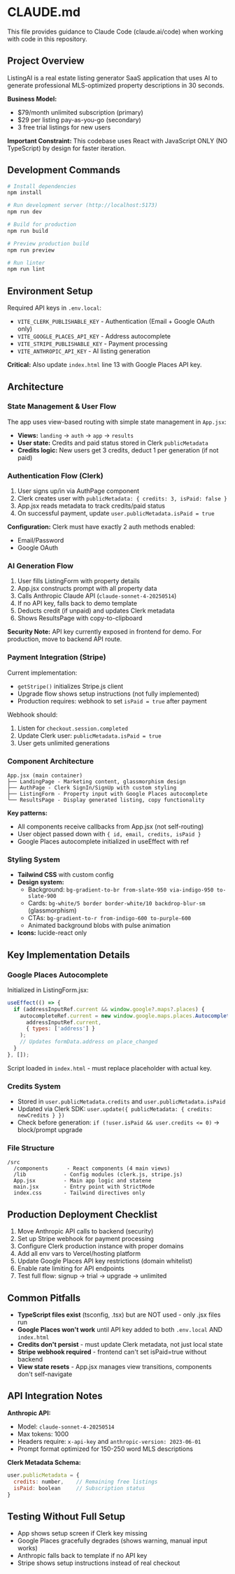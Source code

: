 # CLAUDE.md

This file provides guidance to Claude Code (claude.ai/code) when working with code in this repository.

## Project Overview

ListingAI is a real estate listing generator SaaS application that uses AI to generate professional MLS-optimized property descriptions in 30 seconds.

**Business Model:**
- $79/month unlimited subscription (primary)
- $29 per listing pay-as-you-go (secondary)
- 3 free trial listings for new users

**Important Constraint:** This codebase uses React with JavaScript ONLY (NO TypeScript) by design for faster iteration.

## Development Commands

```bash
# Install dependencies
npm install

# Run development server (http://localhost:5173)
npm run dev

# Build for production
npm run build

# Preview production build
npm run preview

# Run linter
npm run lint
```

## Environment Setup

Required API keys in `.env.local`:
- `VITE_CLERK_PUBLISHABLE_KEY` - Authentication (Email + Google OAuth only)
- `VITE_GOOGLE_PLACES_API_KEY` - Address autocomplete
- `VITE_STRIPE_PUBLISHABLE_KEY` - Payment processing
- `VITE_ANTHROPIC_API_KEY` - AI listing generation

**Critical:** Also update `index.html` line 13 with Google Places API key.

## Architecture

### State Management & User Flow

The app uses view-based routing with simple state management in `App.jsx`:
- **Views:** `landing` → `auth` → `app` → `results`
- **User state:** Credits and paid status stored in Clerk `publicMetadata`
- **Credits logic:** New users get 3 credits, deduct 1 per generation (if not paid)

### Authentication Flow (Clerk)

1. User signs up/in via AuthPage component
2. Clerk creates user with `publicMetadata: { credits: 3, isPaid: false }`
3. App.jsx reads metadata to track credits/paid status
4. On successful payment, update `user.publicMetadata.isPaid = true`

**Configuration:** Clerk must have exactly 2 auth methods enabled:
- Email/Password
- Google OAuth

### AI Generation Flow

1. User fills ListingForm with property details
2. App.jsx constructs prompt with all property data
3. Calls Anthropic Claude API (`claude-sonnet-4-20250514`)
4. If no API key, falls back to demo template
5. Deducts credit (if unpaid) and updates Clerk metadata
6. Shows ResultsPage with copy-to-clipboard

**Security Note:** API key currently exposed in frontend for demo. For production, move to backend API route.

### Payment Integration (Stripe)

Current implementation:
- `getStripe()` initializes Stripe.js client
- Upgrade flow shows setup instructions (not fully implemented)
- Production requires: webhook to set `isPaid = true` after payment

Webhook should:
1. Listen for `checkout.session.completed`
2. Update Clerk user: `publicMetadata.isPaid = true`
3. User gets unlimited generations

### Component Architecture

```
App.jsx (main container)
├── LandingPage - Marketing content, glassmorphism design
├── AuthPage - Clerk SignIn/SignUp with custom styling
├── ListingForm - Property input with Google Places autocomplete
└── ResultsPage - Display generated listing, copy functionality
```

**Key patterns:**
- All components receive callbacks from App.jsx (not self-routing)
- User object passed down with `{ id, email, credits, isPaid }`
- Google Places autocomplete initialized in useEffect with ref

### Styling System

- **Tailwind CSS** with custom config
- **Design system:**
  - Background: `bg-gradient-to-br from-slate-950 via-indigo-950 to-slate-900`
  - Cards: `bg-white/5 border border-white/10 backdrop-blur-sm` (glassmorphism)
  - CTAs: `bg-gradient-to-r from-indigo-600 to-purple-600`
  - Animated background blobs with pulse animation
- **Icons:** lucide-react only

## Key Implementation Details

### Google Places Autocomplete

Initialized in ListingForm.jsx:
```javascript
useEffect(() => {
  if (addressInputRef.current && window.google?.maps?.places) {
    autocompleteRef.current = new window.google.maps.places.Autocomplete(
      addressInputRef.current,
      { types: ['address'] }
    );
    // Updates formData.address on place_changed
  }
}, []);
```

Script loaded in `index.html` - must replace placeholder with actual key.

### Credits System

- Stored in `user.publicMetadata.credits` and `user.publicMetadata.isPaid`
- Updated via Clerk SDK: `user.update({ publicMetadata: { credits: newCredits } })`
- Check before generation: `if (!user.isPaid && user.credits <= 0)` → block/prompt upgrade

### File Structure

```
/src
  /components      - React components (4 main views)
  /lib            - Config modules (clerk.js, stripe.js)
  App.jsx         - Main app logic and statene
  main.jsx        - Entry point with StrictMode
  index.css       - Tailwind directives only
```

## Production Deployment Checklist

1. Move Anthropic API calls to backend (security)
2. Set up Stripe webhook for payment processing
3. Configure Clerk production instance with proper domains
4. Add all env vars to Vercel/hosting platform
5. Update Google Places API key restrictions (domain whitelist)
6. Enable rate limiting for API endpoints
7. Test full flow: signup → trial → upgrade → unlimited

## Common Pitfalls

- **TypeScript files exist** (tsconfig, .tsx) but are NOT used - only .jsx files run
- **Google Places won't work** until API key added to both `.env.local` AND `index.html`
- **Credits don't persist** - must update Clerk metadata, not just local state
- **Stripe webhook required** - frontend can't set isPaid=true without backend
- **View state resets** - App.jsx manages view transitions, components don't self-navigate

## API Integration Notes

**Anthropic API:**
- Model: `claude-sonnet-4-20250514`
- Max tokens: 1000
- Headers require: `x-api-key` and `anthropic-version: 2023-06-01`
- Prompt format optimized for 150-250 word MLS descriptions

**Clerk Metadata Schema:**
```javascript
user.publicMetadata = {
  credits: number,    // Remaining free listings
  isPaid: boolean     // Subscription status
}
```

## Testing Without Full Setup

- App shows setup screen if Clerk key missing
- Google Places gracefully degrades (shows warning, manual input works)
- Anthropic falls back to template if no API key
- Stripe shows setup instructions instead of real checkout
